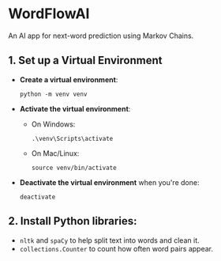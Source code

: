 # WordFlowAI

An AI app for next-word prediction using Markov Chains.

## 1. Set up a Virtual Environment

* **Create a virtual environment**:

  ```
  python -m venv venv
  ```

* **Activate the virtual environment**:

  * On Windows:

    ```
    .\venv\Scripts\activate
    ```
  * On Mac/Linux:

    ```
    source venv/bin/activate
    ```

* **Deactivate the virtual environment** when you're done:

  ```
  deactivate
  ```

## 2. Install Python libraries:

* `nltk` and `spaCy` to help split text into words and clean it.
* `collections.Counter` to count how often word pairs appear.
